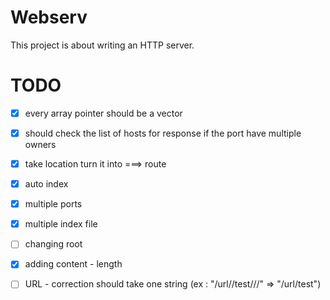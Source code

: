 # Webserv
This project is about writing an HTTP server.
# TODO
- [X]  every array pointer should be a vector
- [X]  should check the list of hosts for response if the port have multiple owners
- [X]  take location turn it into ===> route
- [X]  auto index
- [X]  multiple ports
- [X]  multiple index file
- [ ]  changing root
- [X]  adding content - length
- [ ]  URL - correction should take one string (ex : "/url//test///" => "/url/test")

